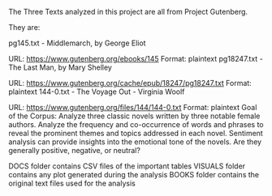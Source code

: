 The Three Texts analyzed in this project are all from Project Gutenberg.

They are:

pg145.txt - Middlemarch, by George Eliot

URL: https://www.gutenberg.org/ebooks/145
Format: plaintext
pg18247.txt - The Last Man, by Mary Shelley

URL: https://www.gutenberg.org/cache/epub/18247/pg18247.txt
Format: plaintext
144-0.txt - The Voyage Out - Virginia Woolf

URL: https://www.gutenberg.org/files/144/144-0.txt
Format: plaintext
Goal of the Corpus: Analyze three classic novels written by three notable female authors. Analyze the frequency and co-occurrence of words and phrases to reveal the prominent themes and topics addressed in each novel. Sentiment analysis can provide insights into the emotional tone of the novels. Are they generally positive, negative, or neutral?

DOCS folder contains CSV files of the important tables
VISUALS folder contains any plot generated during the analysis
BOOKS folder contains the original text files used for the analysis
